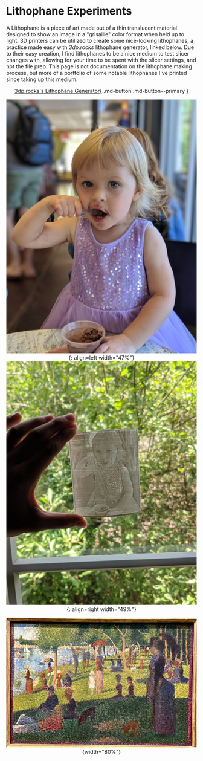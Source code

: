 # Lithophane Experiments

A Lithophane is a piece of art made out of a thin translucent material designed to show an image in a "grisaille" color format when held up to light. 3D printers can be utilized to create some nice-looking lithophanes, a practice made easy with *3dp.rocks* lithophane generator, linked below. Due to their easy creation, I find lithophanes to be a nice medium to test slicer changes with, allowing for your time to be spent with the slicer settings, and not the file prep. This page is not documentation on the lithophane making process, but more of a portfolio of some notable lithophanes I've printed since taking up this medium.

<center>

[3dp.rocks's Lithophane Generator](https://3dp.rocks/lithophane/){ .md-button .md-button--primary }

![](../images/LithophaneExperiments/maeko.jpg){: align=left width="47%"}
![](../images/LithophaneExperiments/lithophanemakeo.jpg){: align=right width="49%"}

![](../images/LithophaneExperiments/painting.jpg){width="80%"}

</center>

